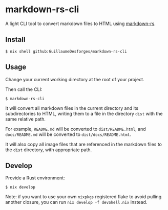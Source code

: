 # markdown-rs-cli

A light CLI tool to convert markdown files to HTML using [markdown-rs](https://github.com/wooorm/markdown-rs).

## Install

```console
$ nix shell github:GuillaumeDesforges/markdown-rs-cli
```

## Usage

Change your current working directory at the root of your project.

Then call the CLI:

```console
$ markdown-rs-cli
```

It will convert all markdown files in the current directory and its subdirectories to HTML,
writing them to a file in the directory `dist` with the same relative path.

For example, `README.md` will be converted to `dist/README.html`, and `docs/README.md` will be converted to `dist/docs/README.html`.

It will also copy all image files that are referenced in the markdown files to the `dist` directory, with appropriate path.

## Develop

Provide a Rust environment:

```console
$ nix develop
```

Note: if you want to use your own `nixpkgs` registered flake to avoid pulling another closure, you can run `nix develop -f devShell.nix` instead.
